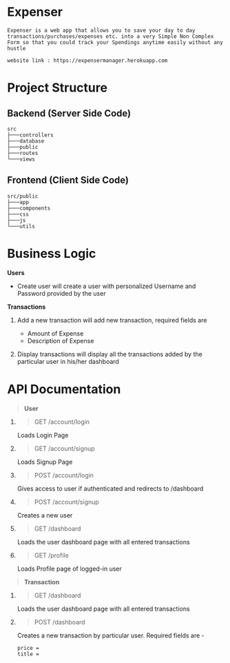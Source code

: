 # **Expenser**

```
Expenser is a web app that allows you to save your day to day transactions/purchases/expenses etc. into a very Simple Non Complex Form so that you could track your Spendings anytime easily without any hustle

website link : https://expensermanager.herokuapp.com
```

# Project Structure

## Backend (Server Side Code)

```
src
├───controllers
├───database
├───public
├───routes
└───views
```

## Frontend (Client Side Code)

```
src/public
├───app
├───components
├───css
├───js
└───utils
```

# Business Logic

**Users**

- Create user will create a user with personalized Username and Password provided by the user

**Transactions**

1. Add a new transaction will add new transaction, required   fields are

      - Amount of Expense
      - Description of Expense

2. Display transactions will display all the transactions added by the particular user in his/her dashboard


# API Documentation

> **User**
1. > GET /account/login

     Loads Login Page

2. > GET /account/signup

     Loads Signup Page

3. > POST /account/login

     Gives access to user if authenticated and redirects to /dashboard

4. > POST /account/signup

     Creates a new user

5. > GET /dashboard

     Loads the user dashboard page with all entered transactions

6. > GET /profile

     Loads Profile page of logged-in user



> **Transaction**

1. > GET /dashboard

     Loads the user dashboard page with all entered transactions

2. > POST /dashboard

     Creates a new transaction by particular user. Required fields are -

     ```
     price =
     title =
     ```









